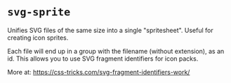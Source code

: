 # `svg-sprite`

Unifies SVG files of the same size into a single "spritesheet". Useful for
creating icon sprites.

Each file will end up in a group with the filename (without extension), as an
id. This allows you to use SVG fragment identifiers for icon packs.

More at: https://css-tricks.com/svg-fragment-identifiers-work/
